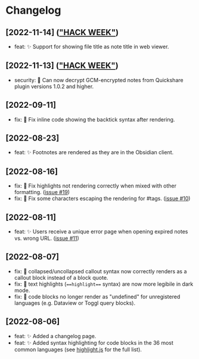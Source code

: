# Changelog

## [2022-11-14] (["HACK WEEK"](https://mcndt.dev/posts/hack-week-november-2022/))

- feat: ✨ Support for showing file title as note title in web viewer.

## [2022-11-13] (["HACK WEEK"](https://mcndt.dev/posts/hack-week-november-2022/))

- security: 🔐 Can now decrypt GCM-encrypted notes from Quickshare plugin versions 1.0.2 and higher.

## [2022-09-11]

- fix: 🐛 Fix inline code showing the backtick syntax after rendering.

## [2022-08-23]

- feat: ✨ Footnotes are rendered as they are in the Obsidian client.

## [2022-08-16]

- fix: 🐛 Fix highlights not rendering correctly when mixed with other formatting. ([issue #19](https://github.com/mcndt/noteshare.space/issues/19))
- fix: 🐛 Fix some characters escaping the rendering for #tags. ([issue #10](https://github.com/mcndt/noteshare.space/issues/10))

## [2022-08-11]

- feat: ✨ Users receive a unique error page when opening expired notes vs. wrong URL. ([issue #11](https://github.com/mcndt/noteshare.space/issues/11))

## [2022-08-07]

- fix: 🐛 collapsed/uncollapsed callout syntax now correctly renders as a callout block instead of a block quote.
- fix: 🐛 text highlights (`==highlight==` syntax) are now more legibile in dark mode.
- fix: 🐛 code blocks no longer render as "undefined" for unregistered languages (e.g. Dataview or Toggl query blocks).

## [2022-08-06]

- feat: ✨ Added a changelog page.
- feat: ✨ Added syntax highlighting for code blocks in the 36 most common languages (see [highlight.js](https://highlightjs.org/download/) for the full list).
